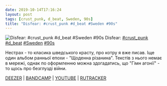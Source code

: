 ```yaml
---
date: 2019-10-14T17:16:24
layout: post
tags: [crust_punk, d_beat, Sweden, 90s]
title: "Disfear: #crust_punk #d_beat #Sweden #90s"
---
```

![Disfear: #crust_punk #d_beat #Sweden #90s](/assets/photos/photo_768@14-10-2019_17-16-24.jpg)
Disfear: [#crust_punk](/tags/#crust_punk) [#d_beat](/tags/#d_beat) [#Sweden](/tags/#Sweden) [#90s](/tags/#90s)

Нестрах - то класика шведського красту, про котру я вже писав. Іще один альбом ранньої епохи - &quot;Щоденна різанина&quot;. Текстів з нього немає в мережі, однак по оформленню можна здогадатись, що &quot;Гімн агонії&quot; - то щось про безглузді війни.

[DEEZER](https://www.deezer.com/album/266835?utm_source=deezer&amp;utm_content=album-266835&amp;utm_term=1601611822_1571062474&amp;utm_medium=web) | [BANDCAMP](https://disfear.bandcamp.com/album/everyday-slaughter) | [YOUTUBE](https://www.youtube.com/playlist?list=OLAK5uy_m_2QmtyrJDayNttOExOougeVHMCsqDJvk) | [RUTRACKER](https://rutracker.org/forum/viewtopic.php?t=1843051)